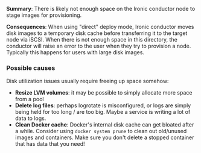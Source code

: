 **Summary**: There is likely not enough space on the Ironic conductor node to stage images for provisioning.

**Consequences**: When using "direct" deploy mode, Ironic conductor moves disk images to a temporary disk cache before transferring it to the target node via iSCSI. When there is not enough space in this directory, the conductor will raise an error to the user when they try to provision a node. Typically this happens for users with large disk images.

### Possible causes

Disk utilization issues usually require freeing up space somehow:

- **Resize LVM volumes**: it may be possible to simply allocate more space from a pool
- **Delete log files**: perhaps logrotate is misconfigured, or logs are simply being held for too long / are too big. Maybe a service is writing a lot of data to logs.
- **Clean Docker cache**: Docker's internal disk cache can get bloated after a while. Consider using `docker system prune` to clean out old/unused images and containers. Make sure you don't delete a stopped container that has data that you need!